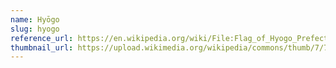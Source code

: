 ```yaml
---
name: Hyōgo
slug: hyogo
reference_url: https://en.wikipedia.org/wiki/File:Flag_of_Hyogo_Prefecture.svg
thumbnail_url: https://upload.wikimedia.org/wikipedia/commons/thumb/7/74/Flag_of_Hyogo_Prefecture.svg/120px-Flag_of_Hyogo_Prefecture.svg.png
---
```

